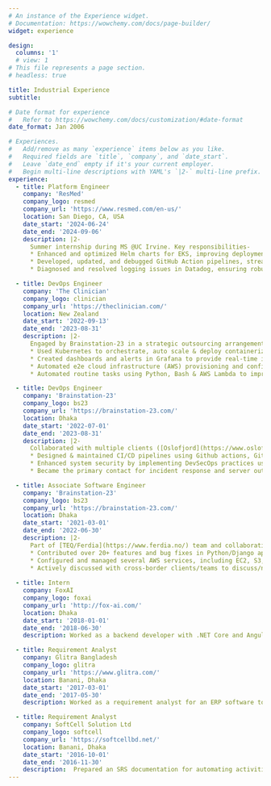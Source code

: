 ```yaml
---
# An instance of the Experience widget.
# Documentation: https://wowchemy.com/docs/page-builder/
widget: experience

design:
  columns: '1'
  # view: 1
# This file represents a page section.
# headless: true

title: Industrial Experience
subtitle:

# Date format for experience
#   Refer to https://wowchemy.com/docs/customization/#date-format
date_format: Jan 2006

# Experiences.
#   Add/remove as many `experience` items below as you like.
#   Required fields are `title`, `company`, and `date_start`.
#   Leave `date_end` empty if it's your current employer.
#   Begin multi-line descriptions with YAML's `|2-` multi-line prefix.
experience:
  - title: Platform Engineer
    company: 'ResMed'
    company_logo: resmed
    company_url: 'https://www.resmed.com/en-us/'
    location: San Diego, CA, USA
    date_start: '2024-06-24'
    date_end: '2024-09-06'
    description: |2-
      Summer internship during MS @UC Irvine. Key responsibilities-
      * Enhanced and optimized Helm charts for EKS, improving deployment efficiency.
      * Developed, updated, and debugged GitHub Action pipelines, streamlining CI/CD processes.
      * Diagnosed and resolved logging issues in Datadog, ensuring robust monitoring and system reliability.

  - title: DevOps Engineer
    company: 'The Clinician'
    company_logo: clinician
    company_url: 'https://theclinician.com/'
    location: New Zealand
    date_start: '2022-09-13'
    date_end: '2023-08-31'
    description: |2-
      Engaged by Brainstation-23 in a strategic outsourcing arrangement to contribute to The Clinician's DevOps team. Key responsibilities-
      * Used Kubernetes to orchestrate, auto scale & deploy containerized apps in enterprise-level microservices in over 20+ clusters.
      * Created dashboards and alerts in Grafana to provide real-time insights into application health to enhance proactive identification and resolution of issues.
      * Automated e2e cloud infrastructure (AWS) provisioning and config management using Terraform, fully eliminating manual operations, ensuring consistent deployment across environments
      * Automated routine tasks using Python, Bash & AWS Lambda to improve operational efficiency

  - title: DevOps Engineer
    company: 'Brainstation-23'
    company_logo: bs23
    company_url: 'https://brainstation-23.com/'
    location: Dhaka
    date_start: '2022-07-01'
    date_end: '2023-08-31'
    description: |2-
      Collaborated with multiple clients ([Oslofjord](https://www.oslofjorden.org/), [Persomic](https://persomic.com/), [Fitsomnia](https://fitsomnia.com/), Kortfilm) for their DevOps needs. Key responsibilities-
      * Designed & maintained CI/CD pipelines using Github actions, GitLab CI/CD & Azure DevOps for reproducible builds across development, testing, and production environments.
      * Enhanced system security by implementing DevSecOps practices using tools like Sonarqube & trivy
      * Became the primary contact for incident response and server outage mitigation in the team.

  - title: Associate Software Engineer
    company: 'Brainstation-23'
    company_logo: bs23
    company_url: 'https://brainstation-23.com/'
    location: Dhaka
    date_start: '2021-03-01'
    date_end: '2022-06-30'
    description: |2-
      Part of [TEQ/Ferdia](https://www.ferdia.no/) team and collaborating with many other teams. Key responsbilities-
      * Contributed over 20+ features and bug fixes in Python/Django applications.
      * Configured and managed several AWS services, including EC2, S3, RDS, Lambda, VPC, IAM, EKS.
      * Actively discussed with cross-border clients/teams to discuss/negotiate project functionalities.
        
  - title: Intern
    company: FoxAI
    company_logo: foxai
    company_url: 'http://fox-ai.com/'
    location: Dhaka
    date_start: '2018-01-01'
    date_end: '2018-06-30'
    description: Worked as a backend developer with .NET Core and Angular. Developed a chatbot creation platform for Facebook pages.

  - title: Requirement Analyst
    company: Glitra Bangladesh
    company_logo: glitra
    company_url: 'https://www.glitra.com/'
    location: Banani, Dhaka
    date_start: '2017-03-01'
    date_end: '2017-05-30'
    description: Worked as a requirement analyst for an ERP software to be developed for the Department of Military Lands & Cantonments, Mirpur DOHS, Dhaka Bangladesh.

  - title: Requirement Analyst
    company: SoftCell Solution Ltd
    company_logo: softcell
    company_url: 'https://softcellbd.net/'
    location: Banani, Dhaka
    date_start: '2016-10-01'
    date_end: '2016-11-30'
    description:  Prepared an SRS documentation for automating activities of the Law firm- The Legal Sanctuary,  Bijoynagar, Dhaka, Bangladesh.
---
```

